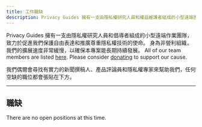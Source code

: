 ```yaml
---
title: 工作職缺
description: Privacy Guides 擁有一支由隱私權研究人員和權益維護者組成的小型遠端團隊。 我們將來可能有的任何職位空缺都會在此公布。
---
```


Privacy Guides 擁有一支由隱私權研究人員和倡導者組成的小型遠端作業團隊，致力於促進我們保護自由表達和推廣尊重隱私權技術的使命。 身為非營利組織，我們的擴展速度非常緩慢，以確保本專案能長期持續發展。 All of our team members are listed [here](https://discuss.privacyguides.net/u?group=team&order=solutions&period=all). Please consider [donating](https://donate.magicgrants.org/privacyguides) to support our cause.

我們偶爾會尋找有實力的新聞撰稿人、產品評論員和隱私權專家來幫助我們，任何空缺的職位都會張貼在下方。

---

## 職缺

There are no open positions at this time.
